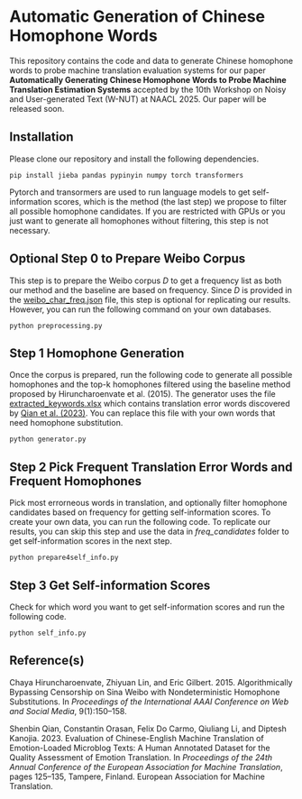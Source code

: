 # Automatic Generation of Chinese Homophone Words

This repository contains the code and data to generate Chinese homophone words to probe machine translation evaluation systems for our paper **Automatically Generating Chinese Homophone Words to Probe Machine Translation Estimation Systems** accepted by the 10th Workshop on Noisy and User-generated Text (W-NUT) at NAACL 2025. Our paper will be released soon.


## Installation

Please clone our repository and install the following dependencies. 

```
pip install jieba pandas pypinyin numpy torch transformers
```

Pytorch and transormers are used to run language models to get self-information scores, which is the method (the last step) we propose to filter all possible homophone candidates. If you are restricted with GPUs or you just want to generate all homophones without filtering, this step is not necessary.

## Optional Step 0 to Prepare Weibo Corpus

This step is to prepare the Weibo corpus $D$ to get a frequency list as both our method and the baseline are based on frequency. Since $D$ is provided in the [weibo_char_freq.json](https://github.com/surrey-nlp/homo_gen/blob/main/weibo_char_freq.json) file, this step is optional for replicating our results. However, you can run the following command on your own databases.

```
python preprocessing.py
```

## Step 1 Homophone Generation

Once the corpus is prepared, run the following code to generate all possible homophones and the top-k homophones filtered using the baseline method proposed by Hiruncharoenvate et al. (2015). The generator uses the file [extracted_keywords.xlsx](https://github.com/surrey-nlp/homo_gen/blob/main/extracted_keywords.xlsx) which contains translation error words discovered by [Qian et al. (2023)](https://aclanthology.org/2023.eamt-1.13/). You can replace this file with your own words that need homophone substitution.

```
python generator.py
```

## Step 2 Pick Frequent Translation Error Words and Frequent Homophones

Pick most errorneous words in translation, and optionally filter homophone candidates based on frequency for getting self-information scores. To create your own data, you can run the following code. To replicate our results, you can skip this step and use the data in *freq_candidates* folder to get self-information scores in the next step.

```
python prepare4self_info.py
```

## Step 3 Get Self-information Scores

Check for which word you want to get self-information scores and run the following code.

```
python self_info.py
```

## Reference(s)

Chaya Hiruncharoenvate, Zhiyuan Lin, and Eric Gilbert. 2015. Algorithmically Bypassing Censorship on Sina Weibo with Nondeterministic Homophone Substitutions. In *Proceedings of the International AAAI Conference on Web and Social Media*, 9(1):150–158.

Shenbin Qian, Constantin Orasan, Felix Do Carmo, Qiuliang Li, and Diptesh Kanojia. 2023. Evaluation of Chinese-English Machine Translation of Emotion-Loaded Microblog Texts: A Human Annotated Dataset for the Quality Assessment of Emotion Translation. In *Proceedings of the 24th Annual Conference of the European Association for Machine Translation*, pages 125–135, Tampere, Finland. European Association for Machine Translation.